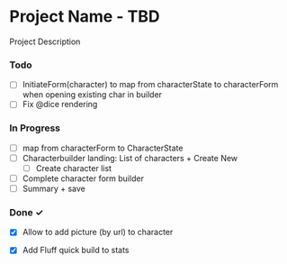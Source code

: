 # Project Name - TBD

Project Description

### Todo

- [ ] InitiateForm(character) to map from characterState to characterForm when opening existing char in builder  
- [ ] Fix @dice rendering  

### In Progress

- [ ] map from characterForm to CharacterState  
- [ ] Characterbuilder landing: List of characters + Create New  
  - [ ] Create character list  
- [ ] Complete character form builder  
- [ ] Summary + save  

### Done ✓

- [x] Allow to add picture (by url) to character  
- [x] Add Fluff quick build to stats  

